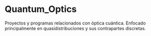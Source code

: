 # Quantum_Optics
Proyectos y programas relacionados con óptica cuántica. Enfocado principalmente en quasidistribuciones y sus contrapartes discretas.
